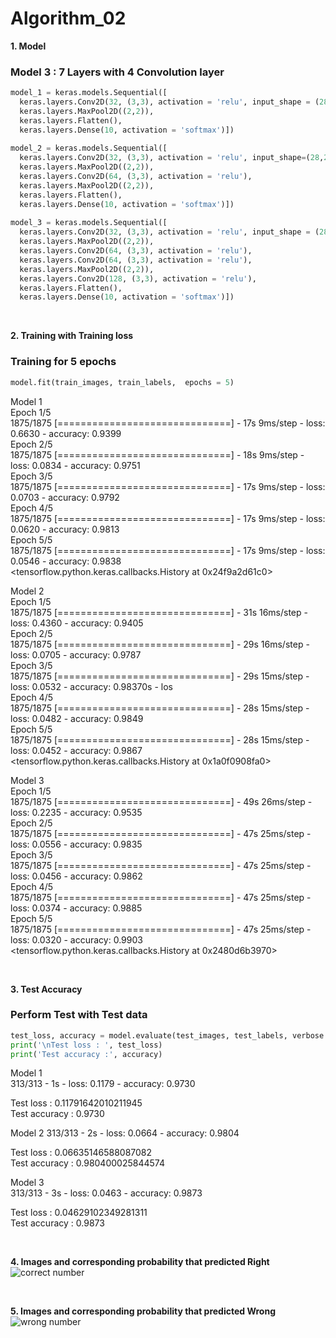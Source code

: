 # Algorithm_02

**1. Model**   
### Model 3 : 7 Layers with 4 Convolution layer  

```python
model_1 = keras.models.Sequential([
  keras.layers.Conv2D(32, (3,3), activation = 'relu', input_shape = (28, 28,1)),  # layer 1 
  keras.layers.MaxPool2D((2,2)),                                                  # layer 2 
  keras.layers.Flatten(),
  keras.layers.Dense(10, activation = 'softmax')])                                # layer 3
  
model_2 = keras.models.Sequential([
  keras.layers.Conv2D(32, (3,3), activation = 'relu', input_shape=(28,28,1)),     # layer 1 
  keras.layers.MaxPool2D((2,2)),                                                  # layer 2
  keras.layers.Conv2D(64, (3,3), activation = 'relu'),                            # layer 3 
  keras.layers.MaxPool2D((2,2)),                                                  # layer 4
  keras.layers.Flatten(),
  keras.layers.Dense(10, activation = 'softmax')])                                # layer 5
  
model_3 = keras.models.Sequential([
  keras.layers.Conv2D(32, (3,3), activation = 'relu', input_shape = (28, 28,1)),  # layer 1
  keras.layers.MaxPool2D((2,2)),                                                  # layer 2
  keras.layers.Conv2D(64, (3,3), activation = 'relu'),                            # layer 3
  keras.layers.Conv2D(64, (3,3), activation = 'relu'),                            # layer 4
  keras.layers.MaxPool2D((2,2)),                                                  # layer 5
  keras.layers.Conv2D(128, (3,3), activation = 'relu'),                           # layer 6
  keras.layers.Flatten(),
  keras.layers.Dense(10, activation = 'softmax')])                                # layer 7
```  
<br/>

**2. Training with Training loss**  
### Training for 5 epochs  
```python
model.fit(train_images, train_labels,  epochs = 5)
```   
Model 1   
Epoch 1/5   
1875/1875 [==============================] - 17s 9ms/step - loss: 0.6630 - accuracy: 0.9399  
Epoch 2/5  
1875/1875 [==============================] - 18s 9ms/step - loss: 0.0834 - accuracy: 0.9751  
Epoch 3/5  
1875/1875 [==============================] - 17s 9ms/step - loss: 0.0703 - accuracy: 0.9792  
Epoch 4/5  
1875/1875 [==============================] - 17s 9ms/step - loss: 0.0620 - accuracy: 0.9813  
Epoch 5/5  
1875/1875 [==============================] - 17s 9ms/step - loss: 0.0546 - accuracy: 0.9838  
<tensorflow.python.keras.callbacks.History at 0x24f9a2d61c0>

Model 2  
Epoch 1/5  
1875/1875 [==============================] - 31s 16ms/step - loss: 0.4360 - accuracy: 0.9405  
Epoch 2/5  
1875/1875 [==============================] - 29s 16ms/step - loss: 0.0705 - accuracy: 0.9787  
Epoch 3/5  
1875/1875 [==============================] - 29s 15ms/step - loss: 0.0532 - accuracy: 0.98370s - los  
Epoch 4/5  
1875/1875 [==============================] - 28s 15ms/step - loss: 0.0482 - accuracy: 0.9849  
Epoch 5/5  
1875/1875 [==============================] - 28s 15ms/step - loss: 0.0452 - accuracy: 0.9867   
<tensorflow.python.keras.callbacks.History at 0x1a0f0908fa0>

Model 3   
Epoch 1/5   
1875/1875 [==============================] - 49s 26ms/step - loss: 0.2235 - accuracy: 0.9535   
Epoch 2/5   
1875/1875 [==============================] - 47s 25ms/step - loss: 0.0556 - accuracy: 0.9835   
Epoch 3/5   
1875/1875 [==============================] - 47s 25ms/step - loss: 0.0456 - accuracy: 0.9862   
Epoch 4/5   
1875/1875 [==============================] - 47s 25ms/step - loss: 0.0374 - accuracy: 0.9885   
Epoch 5/5   
1875/1875 [==============================] - 47s 25ms/step - loss: 0.0320 - accuracy: 0.9903   
<tensorflow.python.keras.callbacks.History at 0x2480d6b3970>

<br/>  

**3. Test Accuracy**   
### Perform Test with Test data   
```python
test_loss, accuracy = model.evaluate(test_images, test_labels, verbose = 2)
print('\nTest loss : ', test_loss)
print('Test accuracy :', accuracy)
```
Model 1  
313/313 - 1s - loss: 0.1179 - accuracy: 0.9730

Test loss :  0.11791642010211945  
Test accuracy : 0.9730  

Model 2
313/313 - 2s - loss: 0.0664 - accuracy: 0.9804  

Test loss :  0.06635146588087082  
Test accuracy : 0.980400025844574

Model 3   
313/313 - 3s - loss: 0.0463 - accuracy: 0.9873

Test loss :  0.04629102349281311   
Test accuracy : 0.9873  

<br/>  

**4. Images and corresponding probability that predicted Right**   
![correct number](https://user-images.githubusercontent.com/29995281/121518946-079c7d00-ca2c-11eb-8e31-1314c78cfebe.PNG)  

<br/>  

**5. Images and corresponding probability that predicted Wrong**   
![wrong number](https://user-images.githubusercontent.com/29995281/121518954-09fed700-ca2c-11eb-9314-2ac6c23557e9.PNG)









